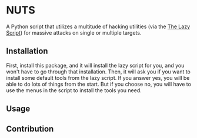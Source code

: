 # NUTS

A Python script that utilizes a multitude of hacking utilities (via the [The Lazy Script](https://github.com/arismelachroinos/lscript)) for massive attacks on single or multiple targets.



## Installation
First, install this package, and it will install the lazy script for you, and you won't have to go through that installation. Then, it will ask you if you want to install some default tools from the lazy script. If you answer yes, you will be able to do lots of things from the start. But if you choose no, you will have to use the menus in the script to install the tools you need.

## Usage


## Contribution

